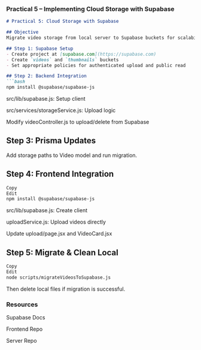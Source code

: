 ### Practical 5 – Implementing Cloud Storage with Supabase

```markdown
# Practical 5: Cloud Storage with Supabase

## Objective
Migrate video storage from local server to Supabase buckets for scalability and CDN support.

## Step 1: Supabase Setup
- Create project at [supabase.com](https://supabase.com)
- Create `videos` and `thumbnails` buckets
- Set appropriate policies for authenticated upload and public read

## Step 2: Backend Integration
```bash
npm install @supabase/supabase-js
```
src/lib/supabase.js: Setup client

src/services/storageService.js: Upload logic

Modify videoController.js to upload/delete from Supabase

## Step 3: Prisma Updates
Add storage paths to Video model and run migration.

## Step 4: Frontend Integration
```bash
Copy
Edit
npm install @supabase/supabase-js
```
src/lib/supabase.js: Create client

uploadService.js: Upload videos directly

Update upload/page.jsx and VideoCard.jsx

## Step 5: Migrate & Clean Local
```bash
Copy
Edit
node scripts/migrateVideosToSupabase.js
```
Then delete local files if migration is successful.

### Resources
Supabase Docs

Frontend Repo

Server Repo